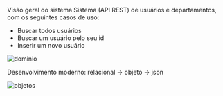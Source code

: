 Visão geral do sistema
Sistema (API REST) de usuários e departamentos, com os seguintes casos de uso:

 - Buscar todos usuários
 - Buscar um usuário pelo seu id
 - Inserir um novo usuário

![dominio](https://github.com/user-attachments/assets/a528aa13-bac0-4e85-a641-84f0d121f604)

Desenvolvimento moderno: relacional -> objeto -> json

![objetos](https://github.com/user-attachments/assets/ad59f82c-1ef3-431e-8c81-6dab0ab13e7e)
